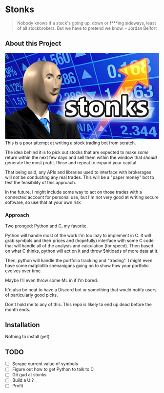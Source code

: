 # $tonks
> Nobody knows if a stock's going up, down or f***ing sideways, least of all stockbrokers. But we have to pretend we know. - Jordan Belfort

## About this Project
![stonks.jpg](stonks.jpg)
This is a ~~poor~~ attempt at writing a stock trading bot from scratch.

The idea behind it is to pick out stocks that are expected to make *some* return within the next few days and sell them within the window that *should* generate the most profit. Rinse and repeat to expand your capital.

That being said, any APIs and libraries used to interface with brokerages will *not* be conducting any real trades. This will be a "paper money" bot to test the feasibility of this approach.

In the future, I might include some way to act on those trades with a connected account for personal use, but I'm not very good at writing secure software, so use that at your own risk

### Approach
Two pronged: Python and C, my favorite.

Python will handle most of the work I'm too lazy to implement in C. It will grab symbols and their prices and (hopefully) interface with some C code that will handle all of the analysis and calculation (for speed). Then based on what C thinks, python will act on it and throw $hitloads of more data at it.

Then, python will handle the portfolio tracking and "trading". I might even have some matplotlib shenanigans going on to show how your portfolio evolves over time.

Maybe I'll even throw some ML in if I'm bored.

It'd also be neat to have a Discord bot or something that would notify users of particularly good picks.

Don't hold me to any of this. This repo is likely to end up dead before the month ends.

## Installation

Nothing to install (yet)


## TODO
- [ ] Scrape current value of symbols
- [ ] Figure out how to get Python to talk to C
- [ ] Git gud at stonks
- [ ] Build a UI?
- [ ] Profit
